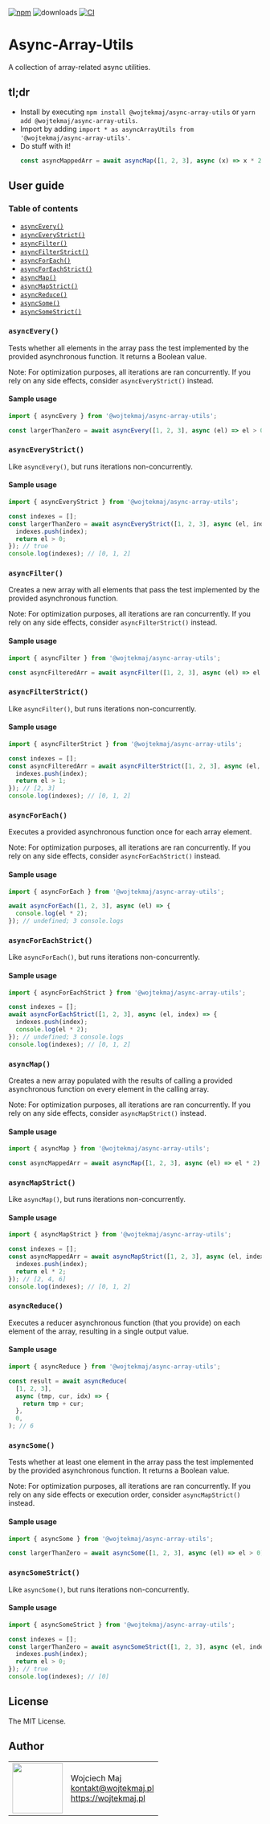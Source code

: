[![npm](https://img.shields.io/npm/v/@wojtekmaj/async-array-utils.svg)](https://www.npmjs.com/package/@wojtekmaj/async-array-utils) ![downloads](https://img.shields.io/npm/dt/@wojtekmaj/async-array-utils.svg) [![CI](https://github.com/wojtekmaj/async-array-utils/workflows/CI/badge.svg)](https://github.com/wojtekmaj/async-array-utils/actions)

# Async-Array-Utils

A collection of array-related async utilities.

## tl;dr

- Install by executing `npm install @wojtekmaj/async-array-utils` or `yarn add @wojtekmaj/async-array-utils`.
- Import by adding `import * as asyncArrayUtils from '@wojtekmaj/async-array-utils'`.
- Do stuff with it!
  ```js
  const asyncMappedArr = await asyncMap([1, 2, 3], async (x) => x * 2);
  ```

## User guide

### Table of contents

- [`asyncEvery()`](#asyncEvery)
- [`asyncEveryStrict()`](#asyncEveryStrict)
- [`asyncFilter()`](#asyncFilter)
- [`asyncFilterStrict()`](#asyncFilterStrict)
- [`asyncForEach()`](#asyncForEach)
- [`asyncForEachStrict()`](#asyncForEachStrict)
- [`asyncMap()`](#asyncMap)
- [`asyncMapStrict()`](#asyncMapStrict)
- [`asyncReduce()`](#asyncReduce)
- [`asyncSome()`](#asyncSome)
- [`asyncSomeStrict()`](#asyncSomeStrict)

### `asyncEvery()`

Tests whether all elements in the array pass the test implemented by the provided asynchronous function. It returns a Boolean value.

Note: For optimization purposes, all iterations are ran concurrently. If you rely on any side effects, consider `asyncEveryStrict()` instead.

#### Sample usage

```js
import { asyncEvery } from '@wojtekmaj/async-array-utils';

const largerThanZero = await asyncEvery([1, 2, 3], async (el) => el > 0); // true
```

### `asyncEveryStrict()`

Like `asyncEvery()`, but runs iterations non-concurrently.

#### Sample usage

```js
import { asyncEveryStrict } from '@wojtekmaj/async-array-utils';

const indexes = [];
const largerThanZero = await asyncEveryStrict([1, 2, 3], async (el, index) => {
  indexes.push(index);
  return el > 0;
}); // true
console.log(indexes); // [0, 1, 2]
```

### `asyncFilter()`

Creates a new array with all elements that pass the test implemented by the provided asynchronous function.

Note: For optimization purposes, all iterations are ran concurrently. If you rely on any side effects, consider `asyncFilterStrict()` instead.

#### Sample usage

```js
import { asyncFilter } from '@wojtekmaj/async-array-utils';

const asyncFilteredArr = await asyncFilter([1, 2, 3], async (el) => el > 1); // [2, 3]
```

### `asyncFilterStrict()`

Like `asyncFilter()`, but runs iterations non-concurrently.

#### Sample usage

```js
import { asyncFilterStrict } from '@wojtekmaj/async-array-utils';

const indexes = [];
const asyncFilteredArr = await asyncFilterStrict([1, 2, 3], async (el, index) => {
  indexes.push(index);
  return el > 1;
}); // [2, 3]
console.log(indexes); // [0, 1, 2]
```

### `asyncForEach()`

Executes a provided asynchronous function once for each array element.

Note: For optimization purposes, all iterations are ran concurrently. If you rely on any side effects, consider `asyncForEachStrict()` instead.

#### Sample usage

```js
import { asyncForEach } from '@wojtekmaj/async-array-utils';

await asyncForEach([1, 2, 3], async (el) => {
  console.log(el * 2);
}); // undefined; 3 console.logs
```

### `asyncForEachStrict()`

Like `asyncForEach()`, but runs iterations non-concurrently.

#### Sample usage

```js
import { asyncForEachStrict } from '@wojtekmaj/async-array-utils';

const indexes = [];
await asyncForEachStrict([1, 2, 3], async (el, index) => {
  indexes.push(index);
  console.log(el * 2);
}); // undefined; 3 console.logs
console.log(indexes); // [0, 1, 2]
```

### `asyncMap()`

Creates a new array populated with the results of calling a provided asynchronous function on every element in the calling array.

Note: For optimization purposes, all iterations are ran concurrently. If you rely on any side effects, consider `asyncMapStrict()` instead.

#### Sample usage

```js
import { asyncMap } from '@wojtekmaj/async-array-utils';

const asyncMappedArr = await asyncMap([1, 2, 3], async (el) => el * 2); // [2, 4, 6]
```

### `asyncMapStrict()`

Like `asyncMap()`, but runs iterations non-concurrently.

#### Sample usage

```js
import { asyncMapStrict } from '@wojtekmaj/async-array-utils';

const indexes = [];
const asyncMappedArr = await asyncMapStrict([1, 2, 3], async (el, index) => {
  indexes.push(index);
  return el * 2;
}); // [2, 4, 6]
console.log(indexes); // [0, 1, 2]
```

### `asyncReduce()`

Executes a reducer asynchronous function (that you provide) on each element of the array, resulting in a single output value.

#### Sample usage

```js
import { asyncReduce } from '@wojtekmaj/async-array-utils';

const result = await asyncReduce(
  [1, 2, 3],
  async (tmp, cur, idx) => {
    return tmp + cur;
  },
  0,
); // 6
```

### `asyncSome()`

Tests whether at least one element in the array pass the test implemented by the provided asynchronous function. It returns a Boolean value.

Note: For optimization purposes, all iterations are ran concurrently. If you rely on any side effects or execution order, consider `asyncMapStrict()` instead.

#### Sample usage

```js
import { asyncSome } from '@wojtekmaj/async-array-utils';

const largerThanZero = await asyncSome([1, 2, 3], async (el) => el > 0); // true
```

### `asyncSomeStrict()`

Like `asyncSome()`, but runs iterations non-concurrently.

#### Sample usage

```js
import { asyncSomeStrict } from '@wojtekmaj/async-array-utils';

const indexes = [];
const largerThanZero = await asyncSomeStrict([1, 2, 3], async (el, index) => {
  indexes.push(index);
  return el > 0;
}); // true
console.log(indexes); // [0]
```

## License

The MIT License.

## Author

<table>
  <tr>
    <td>
      <img src="https://github.com/wojtekmaj.png?s=100" width="100">
    </td>
    <td>
      Wojciech Maj<br />
      <a href="mailto:kontakt@wojtekmaj.pl">kontakt@wojtekmaj.pl</a><br />
      <a href="https://wojtekmaj.pl">https://wojtekmaj.pl</a>
    </td>
  </tr>
</table>
